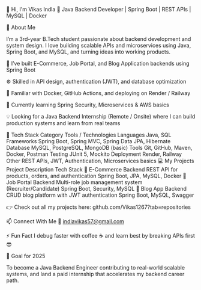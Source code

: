 👋 Hi, I'm Vikas Indla
🎯 Java Backend Developer | Spring Boot | REST APIs | MySQL | Docker

🚀 About Me

I’m a 3rd-year B.Tech student passionate about backend development and system design.
I love building scalable APIs and microservices using Java, Spring Boot, and MySQL, and turning ideas into working products.

🧩 I’ve built E-Commerce, Job Portal, and Blog Application backends using Spring Boot

⚙️ Skilled in API design, authentication (JWT), and database optimization

🐳 Familiar with Docker, GitHub Actions, and deploying on Render / Railway

📘 Currently learning Spring Security, Microservices & AWS basics

💡 Looking for a Java Backend Internship (Remote / Onsite) where I can build production systems and learn from real teams

🧰 Tech Stack
Category	Tools / Technologies
Languages	Java, SQL
Frameworks	Spring Boot, Spring MVC, Spring Data JPA, Hibernate
Database	MySQL, PostgreSQL, MongoDB (basic)
Tools	Git, GitHub, Maven, Docker, Postman
Testing	JUnit 5, Mockito
Deployment	Render, Railway
Other	REST APIs, JWT, Authentication, Microservices basics
💻 My Projects
Project	Description	Tech Stack
🛒 E-Commerce Backend	REST API for products, orders, and authentication	Spring Boot, JPA, MySQL, Docker
💼 Job Portal Backend	Multi-role job management system (Recruiter/Candidate)	Spring Boot, Security, MySQL
📝 Blog App Backend	CRUD blog platform with JWT authentication	Spring Boot, MySQL, Swagger

👉 Check out all my projects here: github.com/Vikas1267?tab=repositories



📫 Connect With Me
📧 indlavikas57@gmail.com


⚡ Fun Fact
I debug faster with coffee ☕ and learn best by breaking APIs first 😎

🏁 Goal for 2025

To become a Java Backend Engineer contributing to real-world scalable systems, and land a paid internship that accelerates my backend career path.
